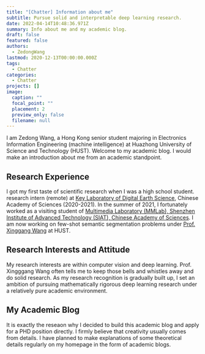 ```yaml
---
title: "[Chatter] Information about me"
subtitle: Pursue solid and interpretable deep learning research.
date: 2022-04-14T10:48:36.971Z
summary: Info about me and my academic blog.
draft: false
featured: false
authors:
  - ZedongWang
lastmod: 2020-12-13T00:00:00.000Z
tags:
  - Chatter
categories:
  - Chatter
projects: []
image:
  caption: ""
  focal_point: ""
  placement: 2
  preview_only: false
  filename: null
---
```

I am Zedong Wang, a Hong Kong senior student majoring in Electronics Information Engineering (machine intelligence) at Huazhong University of Science and Technology (HUST). Welcome to my academic blog. I would make an introduction about me from an academic standpoint.

## Research Experience

I got my first taste of scientific research when I was a high school student. research intern (remote) at [Key Laboratory of Digital Earth Science](http://www.digitalearthlab.com.cn/), Chinese Academy of Sciences (2020-2021). In the summer of 2021, I fortunately worked as a visiting student of [Multimedia Laboratory (MMLab), Shenzhen Institute of Advanced Technology (SIAT), Chinese Academy of Sciences](http://mmlab.siat.ac.cn/). I am now working on few-shot semantic segmentation problems under [Prof. Xinggang Wang](https://scholar.google.com/citations?hl=zh-CN&user=qNCTLV0AAAAJ) at HUST.

## Research Interests and Attitude

My research interests are within computer vision and deep learning. Prof. Xingggang Wang often tells me to keep those bells and whistles away and do solid research. As my research recognition is gradually built up, I set an ambition of pursuing mathematically rigorous deep learning research under a relatively pure academic environment. 

## My Academic Blog

It is exactly the reseaon why I decided to build this academic blog and apply for a PHD position directly. I firmly believe that creativity usually comes from details. I have planned to make explanations of some theoretical details regularly on my homepage in the form of academic blogs.